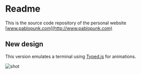 # Readme
This is the source code repository of the personal website [www.pablopunk.com](http://www.pablopunk.com)

## New design

This version emulates a terminal using [Typed.js](http://www.mattboldt.com/demos/typed-js/) for animations.

![shot](https://raw.githubusercontent.com/pablopunk/pablopunk.github.io/master/images/screenshot.gif)
